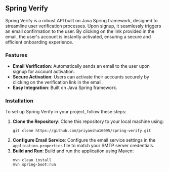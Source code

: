 ## Spring Verify

Spring Verify is a robust API built on Java Spring framework, designed to streamline user verification processes. Upon signup, it seamlessly triggers an email confirmation to the user. By clicking on the link provided in the email, the user's account is instantly activated, ensuring a secure and efficient onboarding experience.

### Features
- **Email Verification**: Automatically sends an email to the user upon signup for account activation.
- **Secure Activation**: Users can activate their accounts securely by clicking on the verification link in the email.
- **Easy Integration**: Built on Java Spring framework.

### Installation
To set up Spring Verify in your project, follow these steps:
1. **Clone the Repository**: Clone this repository to your local machine using:
    ```
    git clone https://github.com/priyanshu16095/spring-verify.git
    ```
2. **Configure Email Service**: Configure the email service settings in the `application.properties` file to match your SMTP server credentials.
3. **Build and Run**: Build and run the application using Maven:
    ```
    mvn clean install
    mvn spring-boot:run
    ```
